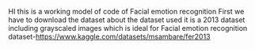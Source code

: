 HI this is a working model of code of Facial emotion recognition 
First we have to download the dataset 
about the dataset used it is a 2013 dataset including grayscaled images which is ideal for Facial emotion recognition
dataset-https://www.kaggle.com/datasets/msambare/fer2013
